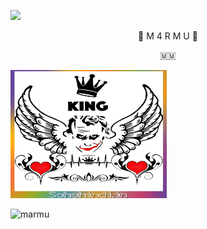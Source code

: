[![](https://img.shields.io/badge/M4RMU-B4BY_DR4G0N-orange?style=for-the-badge&logoColor=red&labelColor=black)](https://github.com/B4BY-DG) 
              
 
<p align="center"> 🍁 M 4 R M U 🍁</p>
<p align="center"> 🇲🇲 </p>

<img src="5_SohoHindi.in--.jpg" alt="hackerpro_logo" height="205" width="250"> 



![marmu](https://myoctocat.com/assets/images/base-octocat.svg)

<!---
B4BY-DG/B4BY-DG is a ✨ special ✨ repository because its `README.md` (this file) appears on your GitHub profile.
You can click the Preview link to take a look at your changes.
--->
